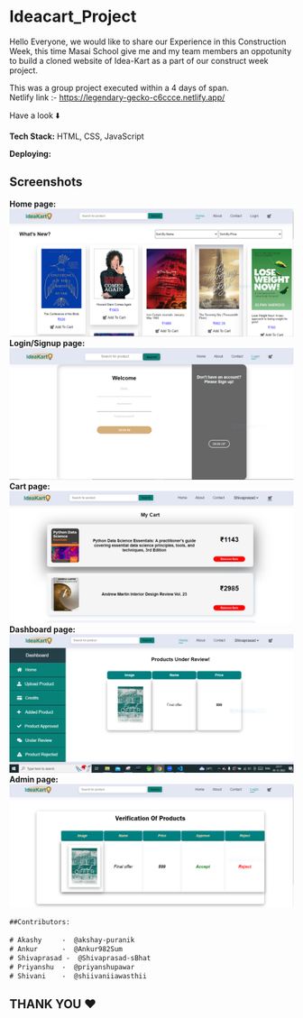 # Ideacart_Project

Hello Everyone,  we would like to share our Experience in this Construction Week, this time Masai School give me and my team members an oppotunity to build a cloned website of Idea-Kart as a part of our construct week project.

This was a group project executed within a 4 days of span.
<br/>
Netlify link :- https://legendary-gecko-c6ccce.netlify.app/

Have a look ⬇️

**Tech Stack:**  HTML, CSS, JavaScript

**Deploying:** <a href="https://legendary-gecko-c6ccce.netlify.app/" target="_blank"></a>


## Screenshots

**Home page:**
<img src="images/homepage.PNG">
**Login/Signup page:**
<img src="images/login.PNG">
**Cart page:**
<img src="images/cart%20page.PNG">
**Dashboard page:**
<img src="images/dashboard.PNG">
**Admin page:**
<img src="images/admin%20page.PNG">





```
##Contributors:

# Akashy     -  @akshay-puranik
# Ankur      -  @Ankur982Sum
# Shivaprasad -  @Shivaprasad-sBhat
# Priyanshu  -  @priyanshupawar
# Shivani    -  @shiivaniiawasthii

```
## THANK YOU ❤️
